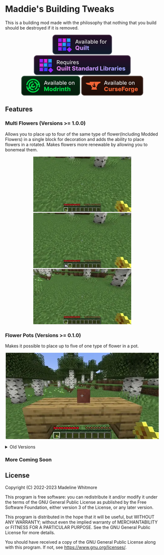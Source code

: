 # Maddie's Building Tweaks
This is a building mod made with the philosophy that nothing that you build should be destroyed if it is removed.
<p align="center">
<a href="https://quiltmc.org/en/" alt="Powered By Quilt Loader"><img height="64" src="https://github.com/intergrav/devins-badges/raw/v2/assets/cozy/supported/quilt_vector.svg"/></a>
<a href="https://modrinth.com/mod/qsl" alt="Requires Quilt Standard Libraries"><img height="64" src="https://raw.githubusercontent.com/intergrav/devins-badges/v2/assets/cozy/requires/quilt-standard-libraries_vector.svg"></a>
<br>
<a href="https://modrinth.com/mod/maddies-building-tweaks" alt="Download On Modrinth"><img height="64" src="https://github.com/intergrav/devins-badges/raw/v2/assets/cozy/available/modrinth_vector.svg"></a>
<a href="https://www.curseforge.com/minecraft/mc-mods/maddies-building-tweaks" alt="Download On CurseForge"><img height="64" src="https://raw.githubusercontent.com/intergrav/devins-badges/v2/assets/cozy/available/curseforge_vector.svg"></a>

</p>

## Features
### Multi Flowers (Versions >= 1.0.0)
Allows you to place up to four of the same type of flower(Including Modded Flowers) in a single block for decoration and
adds the ability to place flowers in a rotated. Makes flowers more renewable by allowing you to bonemeal them.

<p align="center"><img src="./assets/Multi-Placing-Small-1.0.0.webp"><img src="./assets/Bonemeal-1.0-Small.webp"><img src="./assets/Oriented-Placing-Small-1.0.0.webp"></p>

### Flower Pots (Versions >= 0.1.0)

Makes it possible to place up to five of one type of flower in a pot.

<p align="center"><img src="./assets/Potted-Placing-0.1.0.webp"></p>

<details> <summary>Old Versions</summary>

### Multi-flowers Pre-1.0.0
Allows you to place up to four of the same type of flower(Including Modded Flowers) in a single block for decoration and makes flowers more renewable by allowing you to bonemeal them.

<p align="center"><img src="./assets/Flower-Demo-Small.webp"><img src="./assets/Bonemeal-Demo-Small.webp"></p>

</details>

### More Coming Soon
## License

Copyright (C) 2022-2023  Madeline Whitmore

This program is free software: you can redistribute it and/or modify
it under the terms of the GNU General Public License as published by
the Free Software Foundation, either version 3 of the License, or
any later version.

This program is distributed in the hope that it will be useful,
but WITHOUT ANY WARRANTY; without even the implied warranty of
MERCHANTABILITY or FITNESS FOR A PARTICULAR PURPOSE.  See the
GNU General Public License for more details.

You should have received a copy of the GNU General Public License
along with this program.  If not, see <https://www.gnu.org/licenses/>.
